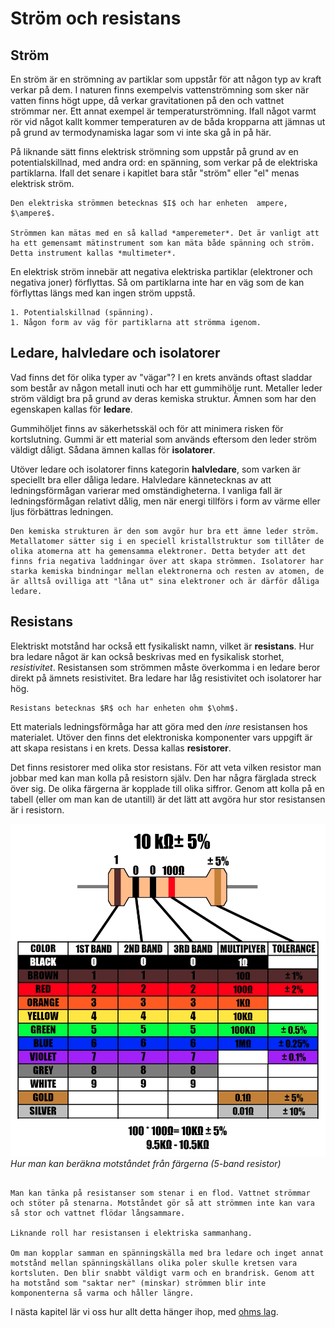# Ström och resistans

## Ström
En ström är en strömning av partiklar som uppstår för att någon typ av kraft verkar på dem. I naturen finns exempelvis vattenströmning som sker när vatten finns högt uppe, då verkar gravitationen på den och vattnet strömmar ner. Ett annat exempel är temperaturströmning. Ifall något varmt rör vid något kallt kommer temperaturen av de båda kropparna att jämnas ut på grund av termodynamiska lagar som vi inte ska gå in på här.

På liknande sätt finns elektrisk strömning som uppstår på grund av en potentialskillnad, med andra ord: en spänning, som verkar på de elektriska partiklarna. Ifall det senare i kapitlet bara står "ström" eller "el" menas elektrisk ström. 

```admonish info title="Storhet och enhet"
Den elektriska strömmen betecknas $I$ och har enheten  ampere, $\ampere$.

Strömmen kan mätas med en så kallad *amperemeter*. Det är vanligt att ha ett gemensamt mätinstrument som kan mäta både spänning och ström. Detta instrument kallas *multimeter*.
```

En elektrisk ström innebär att negativa elektriska partiklar (elektroner och negativa joner) förflyttas. Så om partiklarna inte har en väg som de kan förflyttas längs med kan ingen ström uppstå.

```admonish info title="Det finns alltså två kriterier för att en ström ska uppstå"
1. Potentialskillnad (spänning).
1. Någon form av väg för partiklarna att strömma igenom.
```



## Ledare, halvledare och isolatorer
Vad finns det för olika typer av "vägar"? I en krets används oftast sladdar som består av någon metall inuti och har ett gummihölje runt. Metaller leder ström väldigt bra på grund av deras kemiska struktur. Ämnen som har den egenskapen kallas för **ledare**. 

Gummihöljet finns av säkerhetsskäl och för att minimera risken för kortslutning. Gummi är ett material som används eftersom den leder ström väldigt dåligt. Sådana ämnen kallas för **isolatorer**. 

Utöver ledare och isolatorer finns kategorin **halvledare**, som varken är speciellt bra eller dåliga ledare. Halvledare kännetecknas av att ledningsförmågan varierar med omständigheterna. I vanliga fall är ledningsförmågan relativt dålig, men när energi tillförs i form av värme eller ljus förbättras ledningen.

```admonish question title="Varför finns olika bra ledare?"
Den kemiska strukturen är den som avgör hur bra ett ämne leder ström. Metallatomer sätter sig i en speciell kristallstruktur som tillåter de olika atomerna att ha gemensamma elektroner. Detta betyder att det finns fria negativa laddningar över att skapa strömmen. Isolatorer har starka kemiska bindningar mellan elektronerna och resten av atomen, de är alltså ovilliga att "låna ut" sina elektroner och är därför dåliga ledare. 
```


## Resistans
Elektriskt motstånd har också ett fysikaliskt namn, vilket är **resistans**. Hur bra ledare något är kan också beskrivas med en fysikalisk storhet, *resistivitet*. Resistansen som strömmen måste överkomma i en ledare beror direkt på ämnets resistivitet. Bra ledare har låg resistivitet och isolatorer har hög. 

```admonish info title="Storhet och enhet"
Resistans betecknas $R$ och har enheten ohm $\ohm$.
```

Ett materials ledningsförmåga har att göra med den *inre* resistansen hos materialet. Utöver den finns det elektroniska komponenter vars uppgift är att skapa resistans i en krets. Dessa kallas **resistorer**. 


Det finns resistorer med olika stor resistans. För att veta vilken resistor man jobbar med kan man kolla på resistorn själv. Den har några färglada streck över sig. De olika färgerna är kopplade till olika siffror. Genom att kolla på en tabell (eller om man kan de utantill) är det lätt att avgöra hur stor resistansen är i resistorn.

![resistor färg](resistor.png)
*Hur man kan beräkna motståndet från färgerna (5-band resistor)*

```admonish question title="Varför vill vi ha resistorer i kretsen?"

Man kan tänka på resistanser som stenar i en flod. Vattnet strömmar och stöter på stenarna. Motståndet gör så att strömmen inte kan vara så stor och vattnet flödar långsammare. 

Liknande roll har resistansen i elektriska sammanhang. 

Om man kopplar samman en spänningskälla med bra ledare och inget annat motstånd mellan spänningskällans olika poler skulle kretsen vara kortsluten. Den blir snabbt väldigt varm och en brandrisk. Genom att ha motstånd som "saktar ner" (minskar) strömmen blir inte komponenterna så varma och håller längre.
```



I nästa kapitel lär vi oss hur allt detta hänger ihop, med [ohms lag](../ohms-lag/index.md).
